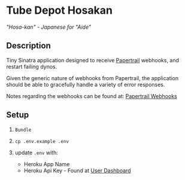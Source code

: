 # Tube Depot Hosakan

_"Hosa-kan" - Japanese for "Aide"_

## Description

Tiny Sinatra application designed to receive [Papertrail](http://papertrailapp.com/ "Papertrail") webhooks, and restart failing dynos.

Given the generic nature of webhooks from Papertrail, the application should be able to gracefully handle a variety of error responses.

Notes regarding the webhooks can be found at: [Papertrail Webhooks](http://help.papertrailapp.com/kb/how-it-works/web-hooks/ "Webhooks")

## Setup
1. ```Bundle```

2. ```cp .env.example .env```

3. update ```.env``` with:
	* Heroku App Name
	* Heroku Api Key - Found at [User Dashboard](https://dashboard.heroku.com/account)
	